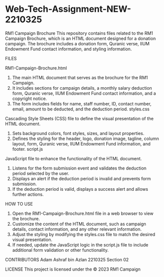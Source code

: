 # Web-Tech-Assignment-NEW-2210325

RM1 Campaign Brochure
This repository contains files related to the RM1 Campaign Brochure, which is an HTML document designed for a donation campaign. The brochure includes a donation form, Quranic verse, IIUM Endowment Fund contact information, and styling information.

FILES

RM1-Campaign-Brochure.html

1. The main HTML document that serves as the brochure for the RM1 Campaign.
2. It includes sections for campaign details, a monthly salary deduction form, Quranic verse, IIUM Endowment Fund contact information, and a copyright notice.
3. The form includes fields for name, staff number, ID, contact number, email, amount to be deducted, and the deduction period.
styles.css

Cascading Style Sheets (CSS) file to define the visual presentation of the HTML document.
   
1. Sets background colors, font styles, sizes, and layout properties.
2. Defines the styling for the header, logo, donation image, tagline, column layout, form, Quranic verse, IIUM Endowment Fund information, and footer.
script.js

JavaScript file to enhance the functionality of the HTML document.
   
1. Listens for the form submission event and validates the deduction period selected by the user.
2. Displays an alert if the deduction period is invalid and prevents form submission.
3. If the deduction period is valid, displays a success alert and allows further actions.

HOW TO USE

1. Open the RM1-Campaign-Brochure.html file in a web browser to view the brochure.
2. Customize the content of the HTML document, such as campaign details, contact information, and any other relevant information.
3. Adjust the styling by modifying the styles.css file to match the desired visual presentation.
4. If needed, update the JavaScript logic in the script.js file to include additional form validation or other functionality.

CONTRIBUTORS
Adam Ashraf bin Azlan 2210325 Section 02

LICENSE
This project is licensed under the © 2023 RM1 Campaign
